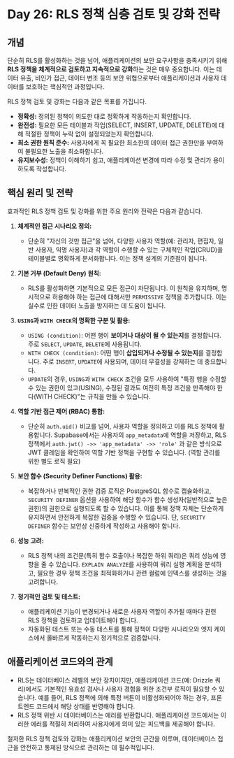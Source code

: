 # Day 26: RLS 정책 심층 검토 및 강화 전략

## 개념

단순히 RLS를 활성화하는 것을 넘어, 애플리케이션의 보안 요구사항을 충족시키기 위해 **RLS 정책을 체계적으로 검토하고 지속적으로 강화**하는 것은 매우 중요합니다. 이는 데이터 유출, 비인가 접근, 데이터 변조 등의 보안 위협으로부터 애플리케이션과 사용자 데이터를 보호하는 핵심적인 과정입니다.

RLS 정책 검토 및 강화는 다음과 같은 목표를 가집니다.

-   **정확성:** 정의된 정책이 의도한 대로 정확하게 작동하는지 확인합니다.
-   **완전성:** 필요한 모든 테이블과 작업(SELECT, INSERT, UPDATE, DELETE)에 대해 적절한 정책이 누락 없이 설정되었는지 확인합니다.
-   **최소 권한 원칙 준수:** 사용자에게 꼭 필요한 최소한의 데이터 접근 권한만을 부여하여 불필요한 노출을 최소화합니다.
-   **유지보수성:** 정책이 이해하기 쉽고, 애플리케이션 변경에 따라 수정 및 관리가 용이하도록 작성합니다.

## 핵심 원리 및 전략

효과적인 RLS 정책 검토 및 강화를 위한 주요 원리와 전략은 다음과 같습니다.

1.  **체계적인 접근 시나리오 정의:**
    -   단순히 "자신의 것만 접근"을 넘어, 다양한 사용자 역할(예: 관리자, 편집자, 일반 사용자, 익명 사용자)과 각 역할이 수행할 수 있는 구체적인 작업(CRUD)을 테이블별로 명확하게 문서화합니다. 이는 정책 설계의 기준점이 됩니다.

2.  **기본 거부 (Default Deny) 원칙:**
    -   RLS를 활성화하면 기본적으로 모든 접근이 차단됩니다. 이 원칙을 유지하며, 명시적으로 허용해야 하는 접근에 대해서만 `PERMISSIVE` 정책을 추가합니다. 이는 실수로 인한 데이터 노출을 방지하는 데 도움이 됩니다.

3.  **`USING`과 `WITH CHECK`의 명확한 구분 및 활용:**
    -   `USING (condition)`: 어떤 행이 **보이거나 대상이 될 수 있는지**를 결정합니다. 주로 `SELECT`, `UPDATE`, `DELETE`에 사용됩니다.
    -   `WITH CHECK (condition)`: 어떤 행이 **삽입되거나 수정될 수 있는지**를 결정합니다. 주로 `INSERT`, `UPDATE`에 사용되며, 데이터 무결성을 강제하는 데 중요합니다.
    -   `UPDATE`의 경우, `USING`과 `WITH CHECK` 조건을 모두 사용하여 "특정 행을 수정할 수 있는 권한이 있고(USING), 수정된 결과도 여전히 특정 조건을 만족해야 한다(WITH CHECK)"는 규칙을 만들 수 있습니다.

4.  **역할 기반 접근 제어 (RBAC) 통합:**
    -   단순히 `auth.uid()` 비교를 넘어, 사용자 역할을 정의하고 이를 RLS 정책에 활용합니다. Supabase에서는 사용자의 `app_metadata`에 역할을 저장하고, RLS 정책에서 `auth.jwt() ->> 'app_metadata' ->> 'role'` 과 같은 방식으로 JWT 클레임을 확인하여 역할 기반 정책을 구현할 수 있습니다. (역할 관리를 위한 별도 로직 필요)

5.  **보안 함수 (Security Definer Functions) 활용:**
    -   복잡하거나 반복적인 권한 검증 로직은 PostgreSQL 함수로 캡슐화하고, `SECURITY DEFINER` 옵션을 사용하여 해당 함수가 함수 생성자(일반적으로 높은 권한)의 권한으로 실행되도록 할 수 있습니다. 이를 통해 정책 자체는 단순하게 유지하면서 안전하게 복잡한 검증을 수행할 수 있습니다. 단, `SECURITY DEFINER` 함수는 보안상 신중하게 작성하고 사용해야 합니다.

6.  **성능 고려:**
    -   RLS 정책 내의 조건문(특히 함수 호출이나 복잡한 하위 쿼리)은 쿼리 성능에 영향을 줄 수 있습니다. `EXPLAIN ANALYZE`를 사용하여 쿼리 실행 계획을 분석하고, 필요한 경우 정책 조건을 최적화하거나 관련 컬럼에 인덱스를 생성하는 것을 고려합니다.

7.  **정기적인 검토 및 테스트:**
    -   애플리케이션 기능이 변경되거나 새로운 사용자 역할이 추가될 때마다 관련 RLS 정책을 검토하고 업데이트해야 합니다.
    -   자동화된 테스트 또는 수동 테스트를 통해 정책이 다양한 시나리오와 엣지 케이스에서 올바르게 작동하는지 정기적으로 검증합니다.

## 애플리케이션 코드와의 관계

-   RLS는 데이터베이스 레벨의 보안 장치이지만, 애플리케이션 코드(예: Drizzle 쿼리)에서도 기본적인 유효성 검사나 사용자 경험을 위한 조건부 로직이 필요할 수 있습니다. 예를 들어, RLS 정책에 의해 특정 버튼이 비활성화되어야 하는 경우, 프론트엔드 코드에서 해당 상태를 반영해야 합니다.
-   RLS 정책 위반 시 데이터베이스는 에러를 반환합니다. 애플리케이션 코드에서는 이러한 에러를 적절히 처리하여 사용자에게 의미 있는 피드백을 제공해야 합니다.

철저한 RLS 정책 검토와 강화는 애플리케이션 보안의 근간을 이루며, 데이터베이스 접근을 안전하고 통제된 방식으로 관리하는 데 필수적입니다. 